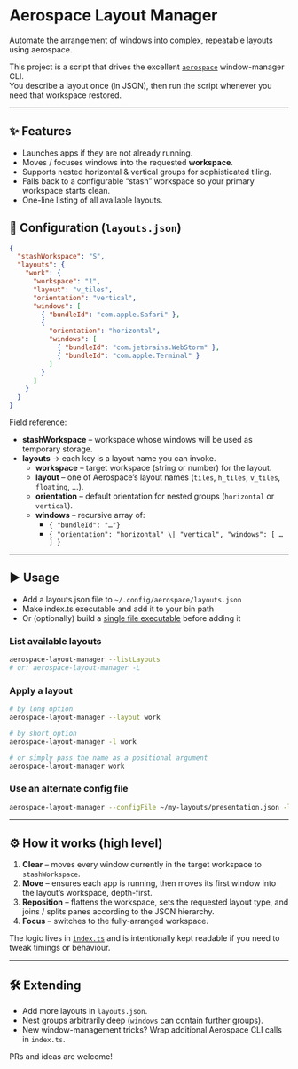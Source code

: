 # Aerospace Layout Manager

Automate the arrangement of windows into complex, repeatable layouts using aerospace.

This project is a script that drives the excellent [`aerospace`](https://github.com/nikitabobko/AeroSpace) window-manager CLI.  
You describe a layout once (in JSON), then run the script whenever you need that workspace restored.

---

## ✨ Features

* Launches apps if they are not already running.
* Moves / focuses windows into the requested **workspace**.
* Supports nested horizontal & vertical groups for sophisticated tiling.
* Falls back to a configurable “stash” workspace so your primary workspace starts clean.
* One-line listing of all available layouts.

## 🔧 Configuration (`layouts.json`)

```json
{
  "stashWorkspace": "S",
  "layouts": {
    "work": {
      "workspace": "1",
      "layout": "v_tiles",
      "orientation": "vertical",
      "windows": [
        { "bundleId": "com.apple.Safari" },
        {
          "orientation": "horizontal",
          "windows": [
            { "bundleId": "com.jetbrains.WebStorm" },
            { "bundleId": "com.apple.Terminal" }
          ]
        }
      ]
    }
  }
}
```

Field reference:

* **stashWorkspace** – workspace whose windows will be used as temporary storage.
* **layouts** → each key is a layout name you can invoke.
  * **workspace** – target workspace (string or number) for the layout.
  * **layout** – one of Aerospace’s layout names (`tiles`, `h_tiles`, `v_tiles`, `floating`, …).
  * **orientation** – default orientation for nested groups (`horizontal` or `vertical`).
  * **windows** – recursive array of:
    * `{ "bundleId": "…"}`
    * `{ "orientation": "horizontal" \| "vertical", "windows": [ … ] }`

---

## ▶️  Usage

* Add a layouts.json file to `~/.config/aerospace/layouts.json`
* Make index.ts executable and add it to your bin path
* Or (optionally) build a [single file executable](https://bun.sh/docs/bundler/executables) before adding it

### List available layouts

```bash
aerospace-layout-manager --listLayouts
# or: aerospace-layout-manager -L
```

### Apply a layout

```bash
# by long option
aerospace-layout-manager --layout work

# by short option
aerospace-layout-manager -l work

# or simply pass the name as a positional argument
aerospace-layout-manager work
```

### Use an alternate config file

```bash
aerospace-layout-manager --configFile ~/my-layouts/presentation.json -l keynote
```

---

## ⚙️  How it works (high level)

1. **Clear** – moves every window currently in the target workspace to `stashWorkspace`.
2. **Move** – ensures each app is running, then moves its first window into the layout’s workspace, depth-first.
3. **Reposition** – flattens the workspace, sets the requested layout type, and joins / splits panes according to the JSON hierarchy.
4. **Focus** – switches to the fully-arranged workspace.

The logic lives in [`index.ts`](./index.ts) and is intentionally kept readable if you need to tweak timings or behaviour.

---

## 🛠  Extending

* Add more layouts in `layouts.json`.
* Nest groups arbitrarily deep (`windows` can contain further groups).
* New window-management tricks? Wrap additional Aerospace CLI calls in `index.ts`.

PRs and ideas are welcome!
